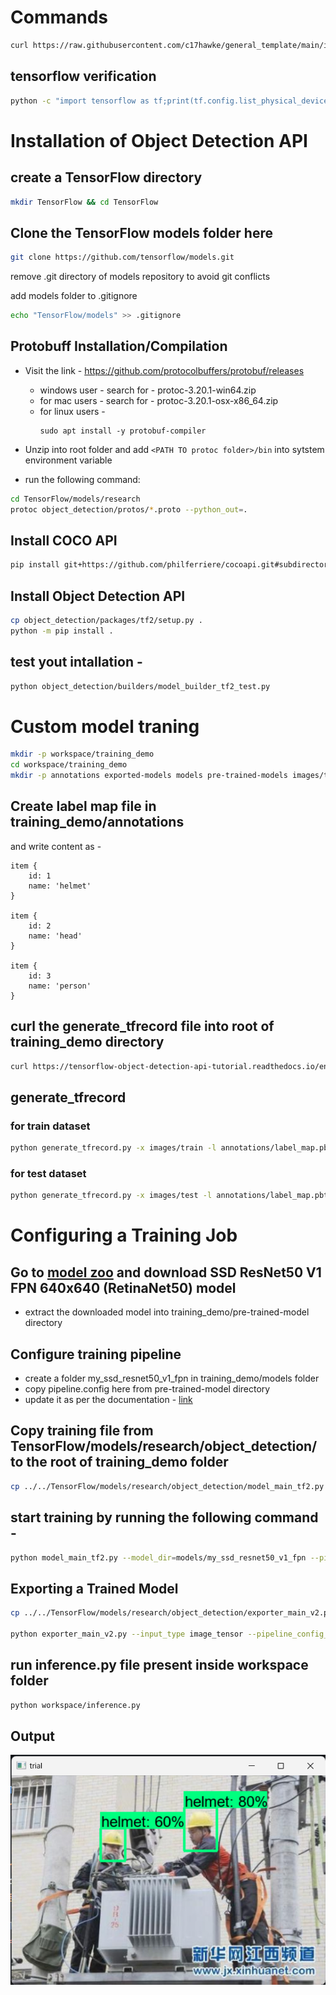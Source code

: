# Commands

```bash
curl https://raw.githubusercontent.com/c17hawke/general_template/main/init_setup.sh > init_setup.sh
```
## tensorflow verification

```bash
python -c "import tensorflow as tf;print(tf.config.list_physical_devices('GPU'))"
```
# Installation of Object Detection API


## create a TensorFlow directory 
```bash
mkdir TensorFlow && cd TensorFlow
```
## Clone the TensorFlow models folder here

```bash
git clone https://github.com/tensorflow/models.git
```
remove .git directory of models repository to avoid git conflicts

add models folder to .gitignore
```bash
echo "TensorFlow/models" >> .gitignore
```

## Protobuff Installation/Compilation

- Visit the link - https://github.com/protocolbuffers/protobuf/releases
    - windows user -
        search for -  protoc-3.20.1-win64.zip
    - for mac users -
        search for -  protoc-3.20.1-osx-x86_64.zip
    - for linux users -
        ```
        sudo apt install -y protobuf-compiler
        ```
- Unzip into root folder and add `<PATH TO protoc folder>/bin` into sytstem environment variable

- run the following command:
```bash
cd TensorFlow/models/research
protoc object_detection/protos/*.proto --python_out=.
```

## Install COCO API

```bash
pip install git+https://github.com/philferriere/cocoapi.git#subdirectory=PythonAPI
```

## Install Object Detection API

```bash
cp object_detection/packages/tf2/setup.py .
python -m pip install .
```

## test yout intallation -
```bash
python object_detection/builders/model_builder_tf2_test.py
```

# Custom model traning
```bash
mkdir -p workspace/training_demo
cd workspace/training_demo
mkdir -p annotations exported-models models pre-trained-models images/test images/train
```

## Create label map file in training_demo/annotations

and write content as - 

```
item {
    id: 1
    name: 'helmet'
}

item {
    id: 2
    name: 'head'
}

item {
    id: 3
    name: 'person'
}
```
## curl the generate_tfrecord file into root of training_demo directory

```bash
curl https://tensorflow-object-detection-api-tutorial.readthedocs.io/en/latest/_downloads/da4babe668a8afb093cc7776d7e630f3/generate_tfrecord.py > generate_tfrecord.py
```

## generate_tfrecord 
### for train dataset
```bash
python generate_tfrecord.py -x images/train -l annotations/label_map.pbtxt -o annotations/train.record
```
### for test dataset
```bash
python generate_tfrecord.py -x images/test -l annotations/label_map.pbtxt -o annotations/test.record
```

# Configuring a Training Job

## Go to [model zoo](https://github.com/tensorflow/models/blob/master/research/object_detection/g3doc/tf2_detection_zoo.md) and download SSD ResNet50 V1 FPN 640x640 (RetinaNet50) model
- extract the downloaded model into training_demo/pre-trained-model directory

## Configure training pipeline
- create a folder my_ssd_resnet50_v1_fpn in training_demo/models folder
- copy pipeline.config here from pre-trained-model directory
- update it as per the documentation - [link](https://tensorflow-object-detection-api-tutorial.readthedocs.io/en/latest/training.html#preparing-the-workspace)

## Copy training file from TensorFlow/models/research/object_detection/ to the root of training_demo folder

```bash
cp ../../TensorFlow/models/research/object_detection/model_main_tf2.py .
```

## start training by running the following command -
```bash
python model_main_tf2.py --model_dir=models/my_ssd_resnet50_v1_fpn --pipeline_config_path=models/my_ssd_resnet50_v1_fpn/pipeline.config
```


## Exporting a Trained Model
```bash
cp ../../TensorFlow/models/research/object_detection/exporter_main_v2.py .

python exporter_main_v2.py --input_type image_tensor --pipeline_config_path ./models/my_ssd_resnet50_v1_fpn/pipeline.config --trained_checkpoint_dir ./models/my_ssd_resnet50_v1_fpn/ --output_directory ./exported-models/my_model
```

## run inference.py file present inside workspace folder
```bash
python workspace/inference.py
```
## Output
![Screenshot](Output.png)